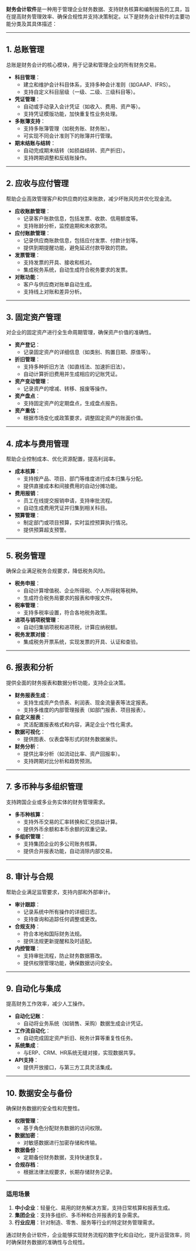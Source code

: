 **财务会计软件**是一种用于管理企业财务数据、支持财务核算和编制报告的工具，旨在提高财务管理效率、确保合规性并支持决策制定。以下是财务会计软件的主要功能分类及其具体描述：

---

## **1. 总账管理**
总账是财务会计的核心模块，用于记录和管理企业的所有财务交易。

- **科目管理**：
    - 建立和维护会计科目体系，支持多种会计准则（如GAAP、IFRS）。
    - 支持自定义科目层级（一级、二级、三级科目等）。
- **凭证管理**：
    - 自动或手动录入会计凭证（如收入、费用、资产等）。
    - 支持凭证模版功能，加快重复性业务处理。
- **多账簿支持**：
    - 支持多账簿管理（如税务账、财务账）。
    - 可实现不同会计准则下的账簿并行管理。
- **期末结账与结转**：
    - 自动完成期末结转（如损益结转、资产折旧）。
    - 支持跨期调整和反结账操作。

---

## **2. 应收与应付管理**
帮助企业高效管理客户和供应商的往来账款，减少坏账风险并优化现金流。

- **应收账款管理**：
    - 记录客户账款信息，包括发票、收款、信用额度等。
    - 支持账龄分析，监控逾期和未收款项。
- **应付账款管理**：
    - 记录供应商账款信息，包括应付发票、付款计划等。
    - 提供到期提醒功能，避免延迟付款导致的罚款。
- **发票管理**：
    - 支持发票的开具、接收和核对。
    - 集成税务系统，自动生成符合税务要求的发票。
- **对账功能**：
    - 客户与供应商对账单自动生成。
    - 支持线上对账和差异分析。

---

## **3. 固定资产管理**
对企业的固定资产进行全生命周期管理，确保资产价值的准确性。

- **资产登记**：
    - 记录固定资产的详细信息（如类别、购置日期、原值等）。
- **折旧管理**：
    - 支持多种折旧方法（如直线法、加速折旧法）。
    - 自动计算折旧费用并生成相应的记账凭证。
- **资产变动管理**：
    - 记录资产的增减、转移、报废等操作。
- **资产盘点**：
    - 支持固定资产的定期盘点，生成盘点报告。
- **资产重估**：
    - 根据市场变化或政策要求，调整固定资产的账面价值。

---

## **4. 成本与费用管理**
帮助企业控制成本、优化资源配置，提高利润率。

- **成本核算**：
    - 支持按产品、项目、部门等维度进行成本归集与分配。
    - 提供直接成本和间接费用的自动分摊功能。
- **费用报销**：
    - 员工在线提交报销申请，支持审批流程。
    - 自动生成费用凭证并归集到相关科目。
- **预算管理**：
    - 制定部门或项目预算，实时监控预算执行情况。
    - 提供预算超支预警。

---

## **5. 税务管理**
确保企业满足税务合规要求，降低税务风险。

- **税务申报**：
    - 自动计算增值税、企业所得税、个人所得税等税种。
    - 生成符合税务局要求的报表和申报文件。
- **税率管理**：
    - 支持多税率设置，符合各地税务政策。
- **进项与销项税管理**：
    - 自动归集销项税和进项税，计算应纳税额。
- **税务发票对接**：
    - 集成税务开票系统，实现发票的开具、认证和查验。

---

## **6. 报表和分析**
提供全面的财务报表和数据分析功能，支持企业决策。

- **财务报表生成**：
    - 支持生成资产负债表、利润表、现金流量表等法定报表。
    - 支持多维度的内部管理报表（如部门报表、项目报表）。
- **自定义报表**：
    - 灵活配置报表格式和内容，满足企业个性化需求。
- **数据可视化**：
    - 提供图表、仪表盘等形式的财务数据展示。
- **财务分析**：
    - 提供比率分析（如流动比率、资产回报率）。
    - 支持跨期对比分析和趋势预测。

---

## **7. 多币种与多组织管理**
支持跨国企业或多业务实体的财务管理需求。

- **多币种核算**：
    - 支持外币交易的汇率转换和汇兑损益计算。
    - 提供外币余额和本币余额的双重记录。
- **多组织管理**：
    - 支持集团企业的多公司账务核算。
    - 提供合并报表功能，自动消除内部交易。

---

## **8. 审计与合规**
帮助企业满足监管要求，支持内部和外部审计。

- **审计跟踪**：
    - 记录系统中所有操作的详细日志。
    - 支持查询和追踪任何调整或更改。
- **合规支持**：
    - 符合本地和国际财务法规。
    - 提供法规更新提醒和及时适配。
- **内控管理**：
    - 支持审批流程，防止财务数据篡改。
    - 提供权限管理功能，确保数据访问安全。

---

## **9. 自动化与集成**
提高财务工作效率，减少人工操作。

- **自动化记账**：
    - 自动将业务系统（如销售、采购）数据生成会计凭证。
- **工作流自动化**：
    - 自动完成固定资产折旧、税务计算等重复性任务。
- **系统集成**：
    - 与ERP、CRM、HR系统无缝对接，实现数据共享。
- **API支持**：
    - 提供开放接口，与第三方工具灵活集成。

---

## **10. 数据安全与备份**
确保财务数据的安全性和完整性。

- **权限管理**：
    - 基于角色分配财务数据的访问权限。
- **数据加密**：
    - 对敏感数据进行加密存储和传输。
- **数据备份**：
    - 定期备份财务数据，支持快速恢复。
- **合规存档**：
    - 根据法律法规要求，长期存储财务记录。

---

### **适用场景**
1. **中小企业**：轻量化、易用的财务解决方案，支持日常核算和报表生成。
2. **集团企业**：支持多组织、多币种和合并报表的复杂需求。
3. **行业应用**：针对制造、零售、服务等行业的特定财务管理需求。

通过财务会计软件，企业能够实现财务流程的数字化和自动化，提升运营效率，同时确保财务数据的准确性与合规性。